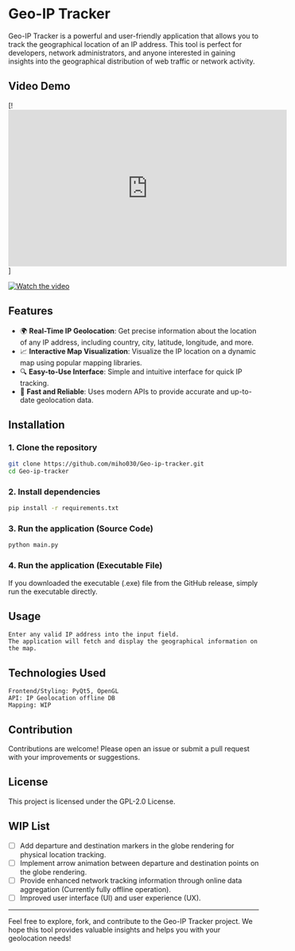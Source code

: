 # Geo-IP Tracker

Geo-IP Tracker is a powerful and user-friendly application that allows you to track the geographical location of an IP address. This tool is perfect for developers, network administrators, and anyone interested in gaining insights into the geographical distribution of web traffic or network activity.

## Video Demo
[!<iframe width="560" height="315" src="https://www.youtube.com/embed/5nPp3EqybJU?si=qlfCXJf8zjPlBHoL" title="YouTube video player" frameborder="0" allow="accelerometer; autoplay; clipboard-write; encrypted-media; gyroscope; picture-in-picture; web-share" referrerpolicy="strict-origin-when-cross-origin" allowfullscreen></iframe>]

[![Watch the video](https://img.youtube.com/vi/5nPp3EqybJU/maxresdefault.jpg)](https://www.youtube.com/watch?v=5nPp3EqybJU)


## Features

- 🌍 **Real-Time IP Geolocation**: Get precise information about the location of any IP address, including country, city, latitude, longitude, and more.
- 📈 **Interactive Map Visualization**: Visualize the IP location on a dynamic map using popular mapping libraries.
- 🔍 **Easy-to-Use Interface**: Simple and intuitive interface for quick IP tracking.
- 🚀 **Fast and Reliable**: Uses modern APIs to provide accurate and up-to-date geolocation data.

## Installation
### 1. Clone the repository
```bash
git clone https://github.com/miho030/Geo-ip-tracker.git
cd Geo-ip-tracker
```

### 2. Install dependencies
```bash
pip install -r requirements.txt
```

### 3. Run the application (Source Code)
```bash
python main.py
```

### 4. Run the application (Executable File)
If you downloaded the executable (.exe) file from the GitHub release, simply run the executable directly.

## Usage
    Enter any valid IP address into the input field.
    The application will fetch and display the geographical information on the map.

## Technologies Used
    Frontend/Styling: PyQt5, OpenGL
    API: IP Geolocation offline DB
    Mapping: WIP

## Contribution
  Contributions are welcome! Please open an issue or submit a pull request with your improvements or suggestions.

## License
  This project is licensed under the GPL-2.0 License.

## WIP List
- [ ] Add departure and destination markers in the globe rendering for physical location tracking.
- [ ] Implement arrow animation between departure and destination points on the globe rendering.
- [ ] Provide enhanced network tracking information through online data aggregation (Currently fully offline operation).
- [ ] Improved user interface (UI) and user experience (UX).

* * *

Feel free to explore, fork, and contribute to the Geo-IP Tracker project. We hope this tool provides valuable insights and helps you with your geolocation needs!

